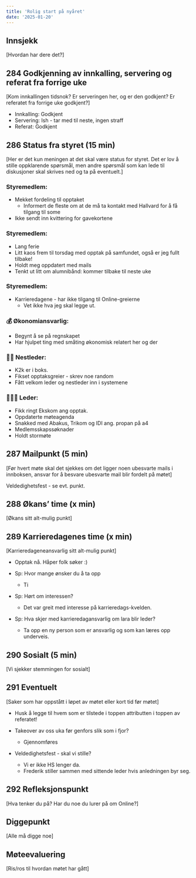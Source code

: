 ```yaml
---
title: 'Rolig start på nyåret'
date: '2025-01-20'
---
```


## Innsjekk

[Hvordan har dere det?]


## 284 Godkjenning av innkalling, servering og referat fra forrige uke

[Kom innkallingen tidsnok? Er serveringen her, og er den godkjent? Er referatet fra forrige uke godkjent?]

- Innkalling: Godkjent
- Servering: Ish - tar med til neste, ingen straff
- Referat: Godkjent


## 286 Status fra styret (15 min)

[Her er det kun meningen at det skal være status for styret. Det er lov å stille oppklarende spørsmål, men andre spørsmål som kan lede til diskusjoner skal skrives ned og ta på eventuelt.]

### **Styremedlem**:

- Mekket fordeling til opptaket
    - Informert de fleste om at de må ta kontakt med Hallvard for å få tilgang til some
- Ikke sendt inn kvittering for gavekortene

### **Styremedlem**:

- Lang ferie
- Litt kaos frem til torsdag med opptak på samfundet, også er jeg fullt tilbake!
- Holdt meg oppdatert med mails
- Tenkt ut litt om alumnibånd: kommer tilbake til neste uke

### **Styremedlem**:

- Karrieredagene - har ikke tilgang til Online-greierne
    - Vet ikke hva jeg skal legge ut.

### **💰** Økonomiansvarlig:

- Begynt å se på regnskapet
- Har hjulpet ting med småting økonomisk relatert her og der

### 👨🏼 Nestleder:

- K2k er i boks. 
- Fikset opptaksgreier - skrev noe random
- Fått velkom leder og nestleder inn i systemene

### 🧔🏼‍♂️ Leder:

- Fikk ringt Ekskom ang opptak.
- Oppdaterte møteagenda
- Snakked med Abakus, Trikom og IDI ang. propan på a4
- Medlemsskapssøknader
- Holdt stormøte

## 287 Mailpunkt (5 min)

[Før hvert møte skal det sjekkes om det ligger noen ubesvarte mails i innboksen, ansvar for å besvare ubesvarte mail blir fordelt på møtet]

Veldedighetsfest - se evt. punkt.

## 288 Økans’ time (x min)

[Økans sitt alt-mulig punkt]

## 289 Karrieredagenes time (x min)

[Karrieredageneansvarlig sitt alt-mulig punkt]

- Opptak nå. Håper folk søker :)

- Sp: Hvor mange ønsker du å ta opp
    - Ti
    
- Sp: Hørt om interessen?
    - Det var greit med interesse på karrieredags-kvelden.

- Sp: Hva skjer med karrieredagansvarlig om lara blir leder?
    - Ta opp en ny person som er ansvarlig og som kan læres opp underveis.

## 290 Sosialt (5 min)

[Vi sjekker stemmingen for sosialt]


## 291 Eventuelt

[Saker som har oppstått i løpet av møtet eller kort tid før møtet]

- Husk å legge til hvem som er tilstede i toppen attributten i toppen av referatet!
- Takeover av oss uka før genfors slik som i fjor?
    - Gjennomføres

- Veldedighetsfest - skal vi stille?
    - Vi er ikke HS lenger da.
    - Frederik stiller sammen med sittende leder hvis anledningen byr seg.

## 292 Refleksjonspunkt

[Hva tenker du på? Har du noe du lurer på om Online?]


## Diggepunkt

[Alle må digge noe]

## Møteevaluering

[Ris/ros til hvordan møtet har gått]

